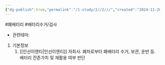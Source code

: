```yaml
---
{"dg-publish":true,"permalink":"/1-study/2//2///","created":"2024-11-20T21:02:27.636+09:00","updated":"2025-06-03T20:07:21.421+09:00"}
---
```


#폐배터리 #배터리수거/검사




- 관련테마: 


1. 기본정보
	1. [[인선이엔티\|인선이엔티]] 자회사. 폐차로부터 폐배터리 수거, 보관, 운반 등. 배터리 잔존가치 및 재활용 여부 판단



